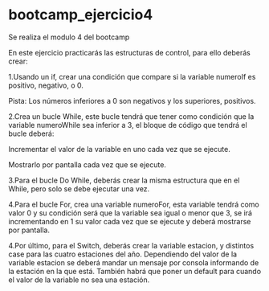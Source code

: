 # bootcamp_ejercicio4

Se realiza el modulo 4 del bootcamp

En este ejercicio practicarás las estructuras de control, para ello deberás crear:

1.Usando un if, crear una condición que compare si la variable numeroIf es positivo, negativo, o 0.

Pista: Los números inferiores a 0 son negativos y los superiores, positivos.

2.Crea un bucle While, este bucle tendrá que tener como condición que la variable numeroWhile sea inferior a 3, el bloque de código que tendrá el bucle deberá:

Incrementar el valor de la variable en uno cada vez que se ejecute.

Mostrarlo por pantalla cada vez que se ejecute.

3.Para el bucle Do While, deberás crear la misma estructura que en el While, pero solo se debe ejecutar una vez.

4.Para el bucle For, crea una variable numeroFor, esta variable tendrá como valor 0 y su condición será que la variable sea igual o menor que 3, se irá incrementando en 1 su valor cada vez que se ejecute y deberá mostrarse por pantalla.

4.Por último, para el Switch, deberás crear la variable estacion, y distintos case para las cuatro estaciones del año. Dependiendo del valor de la variable estacion se deberá mandar un mensaje por consola informando de la estación en la que está. También habrá que poner un default para cuando el valor de la variable no sea una estación.
